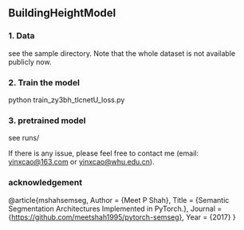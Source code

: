 ## BuildingHeightModel
### 1. Data
see the sample directory. Note that the whole dataset is not available publicly now.
### 2. Train the model
python train_zy3bh_tlcnetU_loss.py
### 3. pretrained model
see runs/

If there is any issue, please feel free to contact me (email: yinxcao@163.com or yinxcao@whu.edu.cn).
### acknowledgement
@article{mshahsemseg,
    Author = {Meet P Shah},
    Title = {Semantic Segmentation Architectures Implemented in PyTorch.},
    Journal = {https://github.com/meetshah1995/pytorch-semseg},
    Year = {2017}
}
